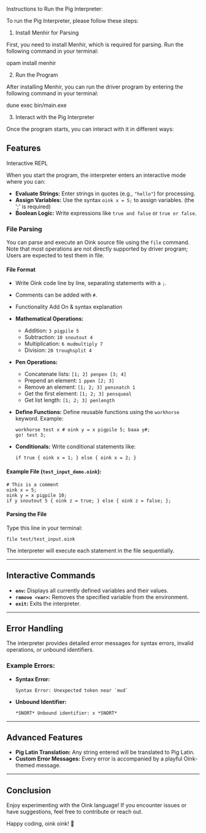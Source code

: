 Instructions to Run the Pig Interpreter:

To run the Pig Interpreter, please follow these steps:

1. Install Menhir for Parsing

First, you need to install Menhir, which is required for parsing. Run the following command in your terminal:

opam install menhir

2. Run the Program

After installing Menhir, you can run the driver program by entering the following command in your terminal:

dune exec bin/main.exe

3. Interact with the Pig Interpreter

Once the program starts, you can interact with it in different ways:

## Features

Interactive REPL

When you start the program, the interpreter enters an interactive mode where you can:

- **Evaluate Strings:** Enter strings in quotes (e.g., `"hello"`) for processing.
- **Assign Variables:** Use the syntax `oink x = 5;` to assign variables. (the ';' is required)
- **Boolean Logic:** Write expressions like `true and false` or `true or false`.

### File Parsing

You can parse and execute an Oink source file using the `file` command. 
Note that most operations are not directly supported by driver program; Users are expected to test them in file.

#### File Format

- Write Oink code line by line, separating statements with a `;`.
- Comments can be added with `#`.

- Functionality Add On & syntax explanation

- **Mathematical Operations:**
  - Addition: `3 pigpile 5`
  - Subtraction: `10 snoutout 4`
  - Multiplication: `6 mudmultiply 7`
  - Division: `20 troughsplit 4`
- **Pen Operations:**
  - Concatenate lists: `[1; 2] penpen [3; 4]`
  - Prepend an element: `1 ppen [2; 3]`
  - Remove an element: `[1; 2; 3] pensnatch 1`
  - Get the first element: `[1; 2; 3] pensqueal`
  - Get list length: `[1; 2; 3] penlength`
- **Define Functions:** Define reusable functions using the `workhorse` keyword.
  Example:
  ```
  workhorse test x # oink y = x pigpile 5; baaa y#;
  go! test 3;
  ```
- **Conditionals:** Write conditional statements like:
  ```
  if true { oink x = 1; } else { oink x = 2; }
  ```

#### Example File (`test_input_demo.oink`):
```oink
# This is a comment
oink x = 5;
oink y = x pigpile 10;
if y snoutout 5 { oink z = true; } else { oink z = false; };
```

#### Parsing the File

Type this line in your terminal:
```
file test/test_input.oink
```
The interpreter will execute each statement in the file sequentially.

---

## Interactive Commands

- **`env`:** Displays all currently defined variables and their values.
- **`remove <var>`:** Removes the specified variable from the environment.
- **`exit`:** Exits the interpreter.

---

## Error Handling

The interpreter provides detailed error messages for syntax errors, invalid operations, or unbound identifiers.

### Example Errors:
- **Syntax Error:**
  ```
  Syntax Error: Unexpected token near `mud`
  ```
- **Unbound Identifier:**
  ```
  *SNORT* Unbound identifier: x *SNORT*
  ```

---

## Advanced Features

- **Pig Latin Translation:** Any string entered will be translated to Pig Latin.
- **Custom Error Messages:** Every error is accompanied by a playful Oink-themed message.

---

## Conclusion

Enjoy experimenting with the Oink language! If you encounter issues or have suggestions, feel free to contribute or reach out.

Happy coding, oink oink! 🐷

